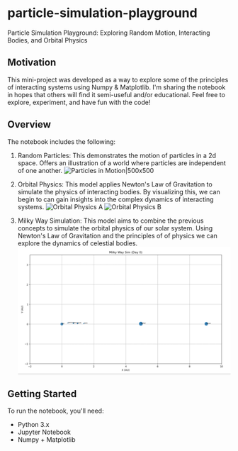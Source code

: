 # particle-simulation-playground
Particle Simulation Playground: Exploring Random Motion, Interacting Bodies, and Orbital Physics

## Motivation

This mini-project was developed as a way to explore some of the principles of interacting systems using Numpy & Matplotlib. I'm sharing the notebook in hopes that others will find it semi-useful and/or educational. Feel free to explore, experiment, and have fun with the code!

## Overview

The notebook includes the following:

1. Random Particles: This demonstrates the motion of particles in a 2d space. Offers an illustration of a world where particles are independent of one another.
![Particles in Motion|500x500](animations/ani1.gif)

2. Orbital Physics: This model applies Newton's Law of Gravitation to simulate the physics of interacting bodies. By visualizing this, we can begin to can gain insights into the complex dynamics of interacting systems.
![Orbital Physics A](animations/ani2a.gif)
![Orbital Physics B](animations/ani2b.gif)

3. Milky Way Simulation: This model aims to combine the previous concepts to simulate the orbital physics of our solar system. Using Newton's Law of Gravitation and the principles of of physics we can explore the dynamics of celestial bodies.
![Milky Way Simulation](animations/ani3.gif)

## Getting Started

To run the notebook, you'll need:

- Python 3.x
- Jupyter Notebook
- Numpy + Matplotlib
